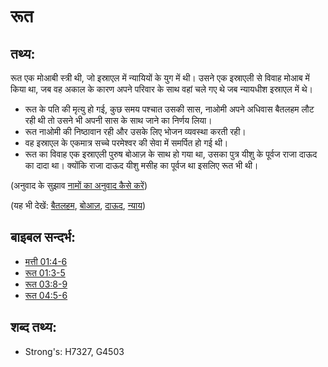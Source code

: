 # रूत #

## तथ्य: ##

रूत एक मोआबी स्त्री थी, जो इस्राएल में न्यायियों के युग में थी। उसने एक इस्राएली से विवाह मोआब में किया था, जब वह अकाल के कारण अपने परिवार के साथ वहां चले गए थे जब न्यायधीश इस्राएल में थे।

* रूत के पति की मृत्यु हो गई, कुछ समय पश्चात उसकी सास, नाओमी अपने अधिवास बैतलहम लौट रही थी तो उसने भी अपनी सास के साथ जाने का निर्णय लिया।
* रूत नाओमी की निष्ठावान रही और उसके लिए भोजन व्यवस्था करती रही।
* वह इस्राएल के एकमात्र सच्चे परमेश्वर की सेवा में समर्पित हो गई थी।
* रूत का विवाह एक इस्राएली पुरुष बोआज़ के साथ हो गया था, उसका पुत्र यीशु के पूर्वज राजा दाऊद का दादा था। क्योंकि राजा दाऊद यीशु मसीह का पूर्वज था इसलिए रूत भी थी।

(अनुवाद के सुझाव [नामों का अनुवाद कैसे करें](rc://en/ta/man/translate/translate-names))

(यह भी देखें: [बैतलहम](../names/bethlehem.md), [बोआज़](../names/boaz.md), [दाऊद](../names/david.md), [न्याय](../other/judgeposition.md))

## बाइबल सन्दर्भ: ##

* [मत्ती 01:4-6](rc://en/tn/help/mat/01/04)
* [रूत 01:3-5](rc://en/tn/help/rut/01/03)
* [रूत 03:8-9](rc://en/tn/help/rut/03/08)
* [रूत 04:5-6](rc://en/tn/help/rut/04/05)

## शब्द तथ्य: ##

* Strong's: H7327, G4503
